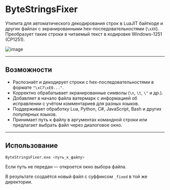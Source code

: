 # ByteStringsFixer

Утилита для автоматического декодирования строк в LuaJIT байткоде и других файлах с экранированными hex-последовательностями (`\xXX`).  
Преобразует такие строки в читаемый текст в кодировке Windows-1251 (CP1251).

![image](https://github.com/user-attachments/assets/b8d756b4-46bd-4a79-b5db-a911167a6dac)



---

## Возможности

- Распознаёт и декодирует строки с hex-последовательностями в формате `"\xC7\xE0..."`.
- Корректно обрабатывает экранированные символы (`\n`, `\t`, `\"` и др.).
- Добавляет в начало файла ватермарк с информацией об исправлении с учётом комментариев для разных языков.
- Поддерживает обработку Lua, Python, C#, JavaScript, Bash и других популярных языков.
- Принимает путь к файлу в аргументах командной строки или предлагает выбрать файл через диалоговое окно.

---

## Использование

```bash
ByteStringsFixer.exe <путь_к_файлу>
````

Если путь не передан — откроется окно выбора файла.

В результате создаётся новый файл с суффиксом `_fixed` в той же директории.

